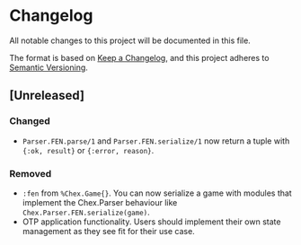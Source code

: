 # Changelog

All notable changes to this project will be documented in this file.

The format is based on [Keep a Changelog](https://keepachangelog.com/en/1.0.0/),
and this project adheres to [Semantic Versioning](https://semver.org/spec/v2.0.0.html).

## [Unreleased]

### Changed

- `Parser.FEN.parse/1` and `Parser.FEN.serialize/1` now return a tuple with
  `{:ok, result}` or `{:error, reason}`.

### Removed

- `:fen` from `%Chex.Game{}`. You can now serialize a game with modules that
  implement the Chex.Parser behaviour like `Chex.Parser.FEN.serialize(game)`.
- OTP application functionality. Users should implement their own state
  management as they see fit for their use case.

